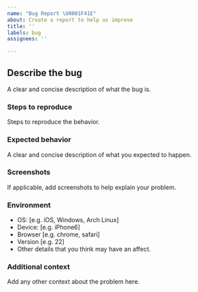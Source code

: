```yaml
---
name: "Bug Report \U0001F41E"
about: Create a report to help us improve
title: ''
labels: bug
assignees: ''

---
```


## Describe the bug
A clear and concise description of what the bug is.

### Steps to reproduce
Steps to reproduce the behavior.

### Expected behavior
A clear and concise description of what you expected to happen.

### Screenshots
If applicable, add screenshots to help explain your problem.

### Environment
 - OS: [e.g. iOS, Windows, Arch Linux]
 - Device: [e.g. iPhone6]
 - Browser [e.g. chrome, safari]
 - Version [e.g. 22]
 - Other details that you think may have an affect.

### Additional context
Add any other context about the problem here.
